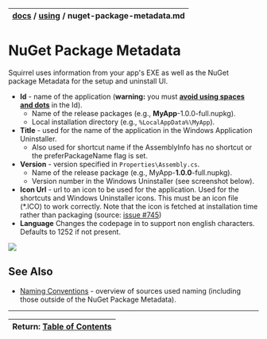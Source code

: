 | [docs](..)  / [using](.) / nuget-package-metadata.md
|:---|

# NuGet Package Metadata

Squirrel uses information from your app's EXE as well as the NuGet package Metadata for the setup and uninstall UI.

* **Id** - name of the application (**warning:** you must **[avoid using spaces and dots](https://github.com/Squirrel/Squirrel.Windows/issues/523)** in the Id).
  * Name of the release packages (e.g., **MyApp**-1.0.0-full.nupkg). 
  * Local installation directory (e.g., `%LocalAppData%\MyApp`).
* **Title** - used for the name of the application in the Windows Application Uninstaller. 
  * Also used for shortcut name if the AssemblyInfo has no shortcut or the preferPackageName flag is set. 
* **Version** - version specified in `Properties\Assembly.cs`. 
  * Name of the release package (e.g., MyApp-**1.0.0**-full.nupkg).
  * Version number in the Windows Uninstaller (see screenshot below).
* **Icon Url** - url to an icon to be used for the application. Used for the shortcuts and Windows Uninstaller icons. This must be an icon file (*.ICO) to work correctly. Note that the icon is fetched at installation time rather than
 packaging (source: [issue #745](https://github.com/Squirrel/Squirrel.Windows/issues/745))
* **Language** Changes the codepage in to support non english characters. Defaults to 1252 if not present.

![](images/uninstall-app.png)

## See Also

* [Naming Conventions](naming.md) - overview of sources used naming (including those outside of the NuGet Package Metadata).

---
| Return: [Table of Contents](../readme.md) |
|----|
